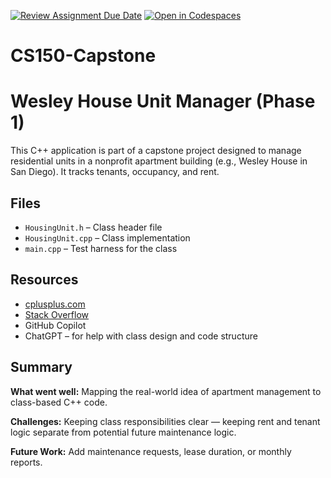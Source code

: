 [![Review Assignment Due Date](https://classroom.github.com/assets/deadline-readme-button-22041afd0340ce965d47ae6ef1cefeee28c7c493a6346c4f15d667ab976d596c.svg)](https://classroom.github.com/a/W7bqK6NI)
[![Open in Codespaces](https://classroom.github.com/assets/launch-codespace-2972f46106e565e64193e422d61a12cf1da4916b45550586e14ef0a7c637dd04.svg)](https://classroom.github.com/open-in-codespaces?assignment_repo_id=19996159)
# CS150-Capstone

# Wesley House Unit Manager (Phase 1)

This C++ application is part of a capstone project designed to manage residential units in a nonprofit apartment building (e.g., Wesley House in San Diego). It tracks tenants, occupancy, and rent.

## Files
- `HousingUnit.h` – Class header file
- `HousingUnit.cpp` – Class implementation
- `main.cpp` – Test harness for the class

## Resources
- [cplusplus.com](https://cplusplus.com)
- [Stack Overflow](https://stackoverflow.com)
- GitHub Copilot
- ChatGPT – for help with class design and code structure

## Summary
**What went well:** Mapping the real-world idea of apartment management to class-based C++ code.

**Challenges:** Keeping class responsibilities clear — keeping rent and tenant logic separate from potential future maintenance logic.

**Future Work:** Add maintenance requests, lease duration, or monthly reports.
